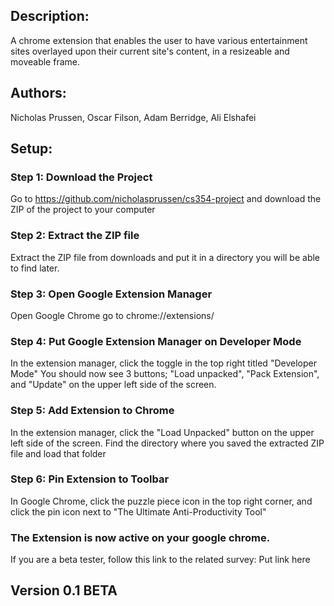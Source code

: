 ## Description:
A chrome extension that enables the user to have various entertainment sites overlayed upon their current site's content, in a resizeable and moveable frame. 

## Authors: 
Nicholas Prussen, Oscar Filson, Adam Berridge, Ali Elshafei

## Setup:

### Step 1: Download the Project
Go to https://github.com/nicholasprussen/cs354-project and download the ZIP of the project to your computer

### Step 2: Extract the ZIP file
Extract the ZIP file from downloads and put it in a directory you will be able to find later.

### Step 3: Open Google Extension Manager
Open Google Chrome go to chrome://extensions/

### Step 4: Put Google Extension Manager on Developer Mode
In the extension manager, click the toggle in the top right titled "Developer Mode" 
You should now see 3 buttons; "Load unpacked", "Pack Extension", and "Update" on the upper left side of the screen. 

### Step 5: Add Extension to Chrome
In the extension manager, click the "Load Unpacked" button on the upper left side of the screen. 
Find the directory where you saved the extracted ZIP file and load that folder

### Step 6: Pin Extension to Toolbar
In Google Chrome, click the puzzle piece icon in the top right corner, and click the pin icon next to "The Ultimate Anti-Productivity Tool"

### The Extension is now active on your google chrome. 
If you are a beta tester, follow this link to the related survey: Put link here

## Version 0.1 BETA
